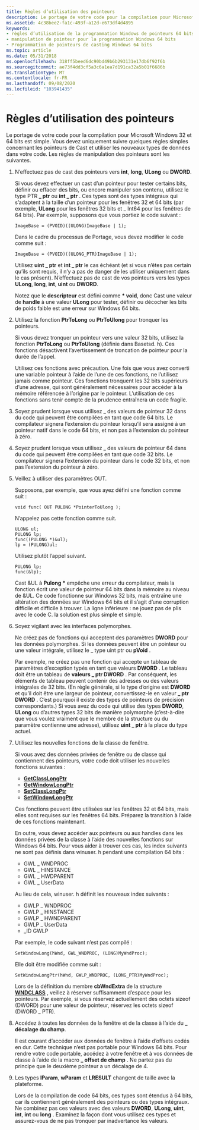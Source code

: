 ```yaml
---
title: Règles d’utilisation des pointeurs
description: Le portage de votre code pour la compilation pour Microsoft Windows 32 et 64 bits est simple. Vous devez uniquement suivre quelques règles simples concernant les pointeurs de Cast et utiliser les nouveaux types de données dans votre code. Les règles de manipulation des pointeurs sont les suivantes.
ms.assetid: 4c38bee2-fa1c-493f-a12d-e673df4d4895
keywords:
- règles d’utilisation de la programmation Windows de pointeurs 64 bits
- manipulation de pointeur pour la programmation Windows 64 bits
- Programmation de pointeurs de casting Windows 64 bits
ms.topic: article
ms.date: 05/31/2018
ms.openlocfilehash: 318ff5beed6dc90bd49b6b293131e17db6f92f6b
ms.sourcegitcommit: ae73f4dd3cf5a3c6a1ea7d191ca32a5b01f6686b
ms.translationtype: MT
ms.contentlocale: fr-FR
ms.lasthandoff: 09/08/2020
ms.locfileid: "103941435"
---
```

# <a name="rules-for-using-pointers"></a>Règles d’utilisation des pointeurs

Le portage de votre code pour la compilation pour Microsoft Windows 32 et 64 bits est simple. Vous devez uniquement suivre quelques règles simples concernant les pointeurs de Cast et utiliser les nouveaux types de données dans votre code. Les règles de manipulation des pointeurs sont les suivantes.

1.  N’effectuez pas de cast des pointeurs vers **int**, **long**, **ULong** ou **DWORD**.

    Si vous devez effectuer un cast d’un pointeur pour tester certains bits, définir ou effacer des bits, ou encore manipuler son contenu, utilisez le type PTR **\_ ptr** ou **int \_ ptr** . Ces types sont des types intégraux qui s’adaptent à la taille d’un pointeur pour les fenêtres 32 et 64 bits (par exemple, **ULong** pour les fenêtres 32 bits et \_ Int64 pour les fenêtres de 64 bits). Par exemple, supposons que vous portiez le code suivant :

    `ImageBase = (PVOID)((ULONG)ImageBase | 1);`

    Dans le cadre du processus de Portage, vous devez modifier le code comme suit :

    `ImageBase = (PVOID)((ULONG_PTR)ImageBase | 1);`

    Utilisez **uint \_ ptr** et **int \_ ptr** le cas échéant (et si vous n’êtes pas certain qu’ils sont requis, il n’y a pas de danger de les utiliser uniquement dans le cas présent). N’effectuez pas de cast de vos pointeurs vers les types **ULong**, **long**, **int**, **uint** ou **DWORD**.

    Notez que le **descripteur** est défini comme **\* void**, donc Cast une valeur de **handle** à une valeur **ULong** pour tester, définir ou décocher les bits de poids faible est une erreur sur Windows 64 bits.

2.  Utilisez la fonction **PtrToLong** ou **PtrToUlong** pour tronquer les pointeurs.

    Si vous devez tronquer un pointeur vers une valeur 32 bits, utilisez la fonction **PtrToLong** ou **PtrToUlong** (définie dans Basetsd. h). Ces fonctions désactivent l’avertissement de troncation de pointeur pour la durée de l’appel.

    Utilisez ces fonctions avec précaution. Une fois que vous avez converti une variable pointeur à l’aide de l’une de ces fonctions, ne l’utilisez jamais comme pointeur. Ces fonctions tronquent les 32 bits supérieurs d’une adresse, qui sont généralement nécessaires pour accéder à la mémoire référencée à l’origine par le pointeur. L’utilisation de ces fonctions sans tenir compte de la prudence entraînera un code fragile.

3.  Soyez prudent lorsque vous utilisez \_ des valeurs de pointeur 32 dans du code qui peuvent être compilées en tant que code 64 bits. Le compilateur signera l’extension du pointeur lorsqu’il sera assigné à un pointeur natif dans le code 64 bits, et non pas à l’extension du pointeur à zéro.
4.  Soyez prudent lorsque vous utilisez \_ des valeurs de pointeur 64 dans du code qui peuvent être compilées en tant que code 32 bits. Le compilateur signera l’extension du pointeur dans le code 32 bits, et non pas l’extension du pointeur à zéro.
5.  Veillez à utiliser des paramètres OUT.

    Supposons, par exemple, que vous ayez défini une fonction comme suit :

    `void func( OUT PULONG *PointerToUlong );`

    N’appelez pas cette fonction comme suit.

    ``` syntax
    ULONG ul;
    PULONG lp;
    func((PULONG *)&ul);
    lp = (PULONG)ul;
    ```

    Utilisez plutôt l’appel suivant.

    ``` syntax
    PULONG lp;
    func(&lp);
    ```

    Cast &UL à **Pulong \*** empêche une erreur du compilateur, mais la fonction écrit une valeur de pointeur 64 bits dans la mémoire au niveau de &UL. Ce code fonctionne sur Windows 32 bits, mais entraîne une altération des données sur Windows 64 bits et il s’agit d’une corruption difficile et difficile à trouver. La ligne inférieure : ne jouez pas de plis avec le code C. la solution est plus simple et simple.

6.  Soyez vigilant avec les interfaces polymorphes.

    Ne créez pas de fonctions qui acceptent des paramètres **DWORD** pour les données polymorphes. Si les données peuvent être un pointeur ou une valeur intégrale, utilisez le \_ type uint ptr ou **pVoid** .

    Par exemple, ne créez pas une fonction qui accepte un tableau de paramètres d’exception typés en tant que valeurs **DWORD** . Le tableau doit être un tableau de **valeurs \_ ptr DWORD** . Par conséquent, les éléments de tableau peuvent contenir des adresses ou des valeurs intégrales de 32 bits. (En règle générale, si le type d’origine est **DWORD** et qu’il doit être une largeur de pointeur, convertissez-le en valeur **\_ ptr DWORD** . C’est pourquoi il existe des types de pointeurs de précision correspondants.) Si vous avez du code qui utilise des types **DWORD**, **ULong** ou d’autres types 32 bits de manière polymorphe (c’est-à-dire que vous voulez vraiment que le membre de la structure ou du paramètre contienne une adresse), utilisez **uint \_ ptr** à la place du type actuel.

7.  Utilisez les nouvelles fonctions de la classe de fenêtre.

    Si vous avez des données privées de fenêtre ou de classe qui contiennent des pointeurs, votre code doit utiliser les nouvelles fonctions suivantes :

    -   [**GetClassLongPtr**](/windows/win32/api/winuser/nf-winuser-getclasslongptra)
    -   [**GetWindowLongPtr**](/windows/win32/api/winuser/nf-winuser-getwindowlongptra)
    -   [**SetClassLongPtr**](/windows/win32/api/winuser/nf-winuser-setclasslongptra)
    -   [**SetWindowLongPtr**](/windows/win32/api/winuser/nf-winuser-setwindowlongptra)

    Ces fonctions peuvent être utilisées sur les fenêtres 32 et 64 bits, mais elles sont requises sur les fenêtres 64 bits. Préparez la transition à l’aide de ces fonctions maintenant.

    En outre, vous devez accéder aux pointeurs ou aux handles dans les données privées de la classe à l’aide des nouvelles fonctions sur Windows 64 bits. Pour vous aider à trouver ces cas, les index suivants ne sont pas définis dans winuser. h pendant une compilation 64 bits :

    -   GWL \_ WNDPROC
    -   GWL \_ HINSTANCE
    -   GWL \_ HWDPARENT
    -   GWL \_ UserData

    Au lieu de cela, winuser. h définit les nouveaux index suivants :

    -   GWLP \_ WNDPROC
    -   GWLP \_ HINSTANCE
    -   GWLP \_ HWNDPARENT
    -   GWLP \_ UserData
    -   \_ID GWLP

    Par exemple, le code suivant n’est pas compilé :

    `SetWindowLong(hWnd, GWL_WNDPROC, (LONG)MyWndProc);`

    Elle doit être modifiée comme suit :

    `SetWindowLongPtr(hWnd, GWLP_WNDPROC, (LONG_PTR)MyWndProc);`

    Lors de la définition du membre **cbWndExtra** de la structure [**WNDCLASS**](/windows/win32/api/winuser/ns-winuser-wndclassa) , veillez à réserver suffisamment d’espace pour les pointeurs. Par exemple, si vous réservez actuellement des octets sizeof (DWORD) pour une valeur de pointeur, réservez les octets sizeof (DWORD \_ PTR).

8.  Accédez à toutes les données de la fenêtre et de la classe à l’aide du **\_ décalage du champ**.

    Il est courant d’accéder aux données de fenêtre à l’aide d’offsets codés en dur. Cette technique n’est pas portable pour Windows 64 bits. Pour rendre votre code portable, accédez à votre fenêtre et à vos données de classe à l’aide de la macro **\_ offset de champ** . Ne partez pas du principe que le deuxième pointeur a un décalage de 4.

9.  Les types **lParam**, **wParam** et **LRESULT** changent de taille avec la plateforme.

    Lors de la compilation de code 64 bits, ces types sont étendus à 64 bits, car ils contiennent généralement des pointeurs ou des types intégraux. Ne combinez pas ces valeurs avec des valeurs **DWORD**, **ULong**, **uint**, **int**, **int** ou **long** . Examinez la façon dont vous utilisez ces types et assurez-vous de ne pas tronquer par inadvertance les valeurs.

 

 